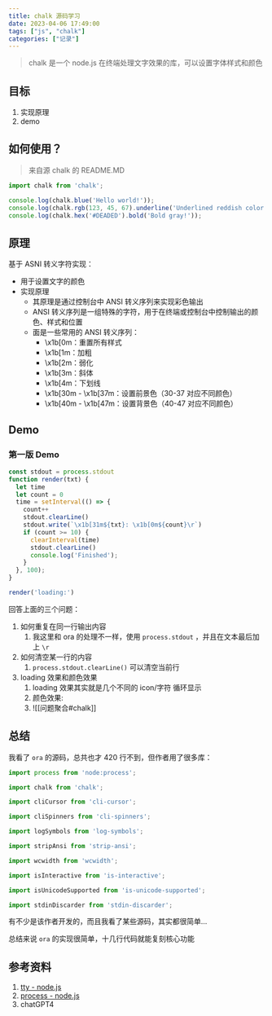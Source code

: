 ```yaml
---
title: chalk 源码学习
date: 2023-04-06 17:49:00
tags: ["js", "chalk"]
categories: ["记录"]
---
```


> chalk 是一个 node.js 在终端处理文字效果的库，可以设置字体样式和颜色


## 目标
1. 实现原理
2. demo

## 如何使用？

> 来自源 chalk 的 README.MD

``` javascript
import chalk from 'chalk';

console.log(chalk.blue('Hello world!'));
console.log(chalk.rgb(123, 45, 67).underline('Underlined reddish color'));
console.log(chalk.hex('#DEADED').bold('Bold gray!'));
```

## 原理

基于 ASNI 转义字符实现：
* 用于设置文字的颜色
* 实现原理
  * 其原理是通过控制台中 ANSI 转义序列来实现彩色输出
  * ANSI 转义序列是一组特殊的字符，用于在终端或控制台中控制输出的颜色、样式和位置
  * 面是一些常用的 ANSI 转义序列：
    - \x1b[0m：重置所有样式
    - \x1b[1m：加粗
    - \x1b[2m：弱化
    - \x1b[3m：斜体
    - \x1b[4m：下划线
    - \x1b[30m - \x1b[37m：设置前景色（30-37 对应不同颜色）
    - \x1b[40m - \x1b[47m：设置背景色（40-47 对应不同颜色）




## Demo

### 第一版 Demo

``` javascript
const stdout = process.stdout
function render(txt) {
  let time
  let count = 0
  time = setInterval(() => {
    count++
    stdout.clearLine()
    stdout.write(`\x1b[31m${txt}: \x1b[0m${count}\r`)
    if (count >= 10) {
      clearInterval(time)
      stdout.clearLine()
      console.log('Finished');
    }
  }, 100);
}

render('loading:')
```

回答上面的三个问题：
1. 如何重复在同一行输出内容
	1. 我这里和 ora 的处理不一样，使用 `process.stdout` ，并且在文本最后加上 `\r`
2. 如何清空某一行的内容
	1. `process.stdout.clearLine()` 可以清空当前行
3. loading 效果和颜色效果
	1. loading 效果其实就是几个不同的 icon/字符 循环显示
	2. 颜色效果:
	3. ![[问题聚合#chalk]]

## 总结

我看了 `ora` 的源码，总共也才 420 行不到，但作者用了很多库：

``` javascript
import process from 'node:process';

import chalk from 'chalk';

import cliCursor from 'cli-cursor';

import cliSpinners from 'cli-spinners';

import logSymbols from 'log-symbols';

import stripAnsi from 'strip-ansi';

import wcwidth from 'wcwidth';

import isInteractive from 'is-interactive';

import isUnicodeSupported from 'is-unicode-supported';

import stdinDiscarder from 'stdin-discarder';
```

有不少是该作者开发的，而且我看了某些源码，其实都很简单...

总结来说 `ora` 的实现很简单，十几行代码就能复刻核心功能

## 参考资料
1.  [tty - node.js](https://nodejs.org/api/tty.html#tty)
2. [process - node.js](https://nodejs.org/api/process.html#a-note-on-process-io)
3. chatGPT4
